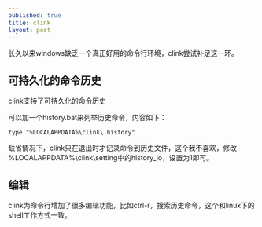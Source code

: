 ```yaml
---
published: true
title: clink
layout: post
---
```


长久以来windows缺乏一个真正好用的命令行环境，clink尝试补足这一环。

## 可持久化的命令历史
clink支持了可持久化的命令历史

可以加一个history.bat来列举历史命令，内容如下：

```
type "%LOCALAPPDATA%\clink\.history"
```

缺省情况下，clink只在退出时才记录命令到历史文件，这个我不喜欢，修改 %LOCALAPPDATA%\clink\setting中的history_io，设置为1即可。

## 编辑

clink为命令行增加了很多编辑功能，比如ctrl-r，搜索历史命令，这个和linux下的shell工作方式一致。


